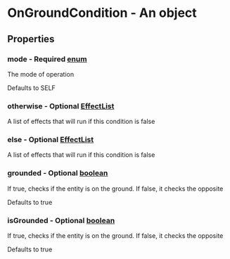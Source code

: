 

# OnGroundCondition - An object



## Properties



### mode - Required [enum](enum)



 The mode of operation



Defaults to SELF



### otherwise - Optional [EffectList](EffectList)



 A list of effects that will run if this condition is false



### else - Optional [EffectList](EffectList)



 A list of effects that will run if this condition is false



### grounded - Optional [boolean](boolean)



 If true, checks if the entity is on the ground. If false, it checks the opposite



Defaults to true



### isGrounded - Optional [boolean](boolean)



 If true, checks if the entity is on the ground. If false, it checks the opposite



Defaults to true

